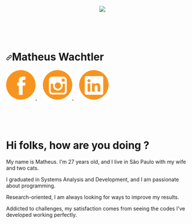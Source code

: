 <img align="right" width="250px" src="https://github.com/matheuswachtler/matheuswachtler/assets/76985572/2575cf7d-cb53-4b13-80cf-136e4a060dcb" data-canonical-src="https://i.ibb.co/H2Vnn9B/photo-2021-12-23-11-04-10-removebg-preview.png" style="max-width: 100%;">

<br><br><br><br>

<div dir="auto">
 <h1 align="left" dir="auto"><a id="user-content-matheus-wachtler" class="anchor" aria-hidden="true" tabindex="-1" href="#matheus wachtler"><svg class="octicon octicon-link" viewBox="0 0 16 16" version="1.1" width="16" height="16" aria-hidden="true"><path d="m7.775 3.275 1.25-1.25a3.5 3.5 0 1 1 4.95 4.95l-2.5 2.5a3.5 3.5 0 0 1-4.95 0 .751.751 0 0 1 .018-1.042.751.751 0 0 1 1.042-.018 1.998 1.998 0 0 0 2.83 0l2.5-2.5a2.002 2.002 0 0 0-2.83-2.83l-1.25 1.25a.751.751 0 0 1-1.042-.018.751.751 0 0 1-.018-1.042Zm-4.69 9.64a1.998 1.998 0 0 0 2.83 0l1.25-1.25a.751.751 0 0 1 1.042.018.751.751 0 0 1 .018 1.042l-1.25 1.25a3.5 3.5 0 1 1-4.95-4.95l2.5-2.5a3.5 3.5 0 0 1 4.95 0 .751.751 0 0 1-.018 1.042.751.751 0 0 1-1.042.018 1.998 1.998 0 0 0-2.83 0l-2.5 2.5a1.998 1.998 0 0 0 0 2.83Z"></path>
 </svg></a>Matheus Wachtler</h1>

  
  <a href="https://www.facebook.com/matheus.wachtler.9" rel="nofollow">
    <img width="80px" src="assets/logos/facebookLogo.png" alt="facebook" style="max-width: 100%;">
  </a>
&nbsp &nbsp 
  <a href="https://www.instagram.com/_mathwachtler/" rel="nofollow">
    <img width="80px" src="assets/logos/instagramLogo.png" alt="Instagram" style="max-width: 100%;">
  </a>
&nbsp &nbsp 
  <a href="https://www.linkedin.com/in/matheus-wachtler-a9a92911a/" rel="nofollow">
    <img width="80px" src="assets/logos/linkedInLogo.png" alt="linkedin" style="max-width: 100%;">
  </a>
</div>

<br><br><br>

# Hi folks, how are you doing ? 

My name is Matheus. I'm 27 years old, and I live in São Paulo with my wife and two cats.

I graduated in Systems Analysis and Development, and I am passionate about programming.

Research-oriented, I am always looking for ways to improve my results.

Addicted to challenges, my satisfaction comes from seeing the codes I've developed working perfectly.

